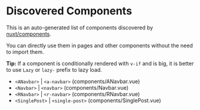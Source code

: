 # Discovered Components

This is an auto-generated list of components discovered by [nuxt/components](https://github.com/nuxt/components).

You can directly use them in pages and other components without the need to import them.

**Tip:** If a component is conditionally rendered with `v-if` and is big, it is better to use `Lazy` or `lazy-` prefix to lazy load.

- `<ANavbar>` | `<a-navbar>` (components/ANavbar.vue)
- `<Navbar>` | `<navbar>` (components/Navbar.vue)
- `<RNavbar>` | `<r-navbar>` (components/RNavbar.vue)
- `<SinglePost>` | `<single-post>` (components/SinglePost.vue)

